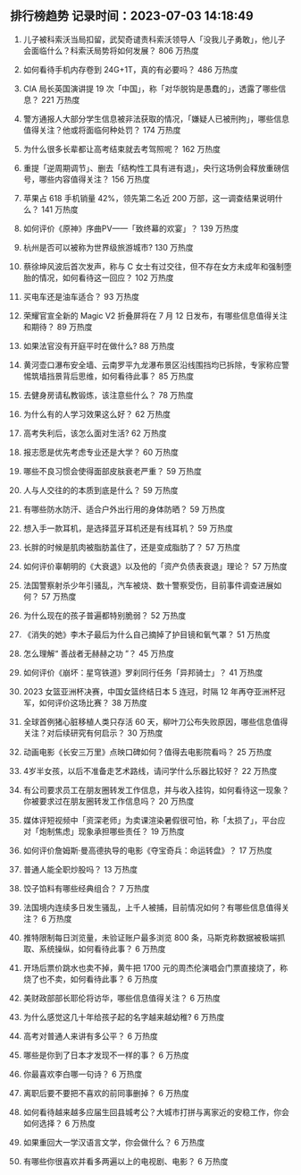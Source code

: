 
## 排行榜趋势 记录时间：2023-07-03 14:18:49
  
  1. 儿子被科索沃当局扣留，武契奇谴责科索沃领导人「没我儿子勇敢」，他儿子会面临什么？科索沃局势将如何发展？ 806 万热度
    
  2. 如何看待手机内存卷到 24G+1T，真的有必要吗？ 486 万热度
    
  3. CIA 局长英国演讲提 19 次「中国」，称「对华脱钩是愚蠢的」，透露了哪些信息？ 221 万热度
    
  4. 警方通报人大部分学生信息被非法获取的情况，「嫌疑人已被刑拘」，哪些信息值得关注？他或将面临何种处罚？ 174 万热度
    
  5. 为什么很多长辈都让高考结束就去考驾照呢？ 162 万热度
    
  6. 重提「逆周期调节」、删去「结构性工具有进有退」，央行这场例会释放重磅信号，哪些内容值得关注？ 156 万热度
    
  7. 苹果占 618 手机销量 42%，领先第二名近 200 万部，这一调查结果说明什么？ 141 万热度
    
  8. 如何评价《原神》序曲PV——「致终幕的欢宴」？ 139 万热度
    
  9. 杭州是否可以被称为世界级旅游城市? 130 万热度
    
  10. 蔡徐坤风波后首次发声，称与 C 女士有过交往，但不存在女方未成年和强制堕胎的情况，如何看待这一回应？ 102 万热度
    
  11. 买电车还是油车适合？ 93 万热度
    
  12. 荣耀官宣全新的 Magic V2 折叠屏将在 7 月 12 日发布，有哪些信息值得关注和期待？ 89 万热度
    
  13. 如果法官没有开庭平时在做什么? 88 万热度
    
  14. 黄河壶口瀑布安全墙、云南罗平九龙瀑布景区沿线围挡均已拆除，专家称应警惕筑墙挡景背后思维，如何看待此事？ 85 万热度
    
  15. 去健身房请私教锻炼，该注意些什么？ 78 万热度
    
  16. 为什么有的人学习效果这么好？ 62 万热度
    
  17. 高考失利后，该怎么面对生活? 62 万热度
    
  18. 报志愿是优先考虑专业还是大学？ 60 万热度
    
  19. 哪些不良习惯会使得面部皮肤衰老严重？ 59 万热度
    
  20. 人与人交往的的本质到底是什么？ 59 万热度
    
  21. 有哪些防水防汗、适合户外出行用的身体防晒？ 59 万热度
    
  22. 想入手一款耳机，是选择蓝牙耳机还是有线耳机？ 59 万热度
    
  23. 长胖的时候是肌肉被脂肪盖住了，还是变成脂肪了？ 57 万热度
    
  24. 如何评价辜朝明的《大衰退》以及他的「资产负债表衰退」理论？ 57 万热度
    
  25. 法国警察射杀少年引骚乱，汽车被烧、数十警察受伤，目前事件调查进展如何？ 57 万热度
    
  26. 为什么现在的孩子普遍都特别脆弱？ 52 万热度
    
  27. 《消失的她》李木子最后为什么自己摘掉了护目镜和氧气罩？ 51 万热度
    
  28. 怎么理解“ 善战者无赫赫之功 ”？ 45 万热度
    
  29. 如何评价《崩坏：星穹铁道》罗刹同行任务「异邦骑士」？ 41 万热度
    
  30. 2023 女篮亚洲杯决赛，中国女篮终结日本 5 连冠，时隔 12 年再夺亚洲杯冠军，如何评价这场比赛？ 38 万热度
    
  31. 全球首例猪心脏移植人类只存活 60 天，柳叶刀公布失败原因，哪些信息值得关注？对后续研究有何启示？ 30 万热度
    
  32. 动画电影《长安三万里》点映口碑如何？值得去电影院看吗？ 25 万热度
    
  33. 4岁半女孩，以后不准备走艺术路线，请问学什么乐器比较好？ 22 万热度
    
  34. 有公司要求员工在朋友圈转发工作信息，并与收入挂钩，如何看待这一现象？你被要求过在朋友圈转发工作信息吗？ 20 万热度
    
  35. 媒体评短视频中「资深老师」为卖课渲染暑假很可怕，称「太损了」，平台应对「炮制焦虑」现象承担哪些责任？ 19 万热度
    
  36. 如何评价詹姆斯·曼高德执导的电影《夺宝奇兵：命运转盘》？ 17 万热度
    
  37. 普通人能全职炒股吗？ 13 万热度
    
  38. 饺子馅料有哪些经典组合？ 7 万热度
    
  39. 法国境内连续多日发生骚乱，上千人被捕，目前情况如何？有哪些信息值得关注？ 6 万热度
    
  40. 推特限制每日浏览量，未验证账户最多浏览 800 条，马斯克称数据被极端抓取、系统操纵，如何看待此事？ 6 万热度
    
  41. 开场后票价跳水也卖不掉，黄牛把 1700 元的周杰伦演唱会门票直接烧了，称烧了也不卖，如何看待此事？ 6 万热度
    
  42. 美财政部部长耶伦将访华，哪些信息值得关注？ 6 万热度
    
  43. 为什么感觉这几十年给孩子起的名字越来越幼稚? 6 万热度
    
  44. 高考对普通人来讲有多公平？ 6 万热度
    
  45. 哪些是你到了日本才发现不一样的事？ 6 万热度
    
  46. 你最喜欢李白哪一句诗？ 6 万热度
    
  47. 离职后要不要把不喜欢的前同事删掉？ 6 万热度
    
  48. 如何看待越来越多应届生回县城考公？大城市打拼与离家近的安稳工作，你会如何选择？ 6 万热度
    
  49. 如果重回大一学汉语言文学，你会做什么？ 6 万热度
    
  50. 有哪些你很喜欢并看多两遍以上的电视剧、电影？ 6 万热度
    